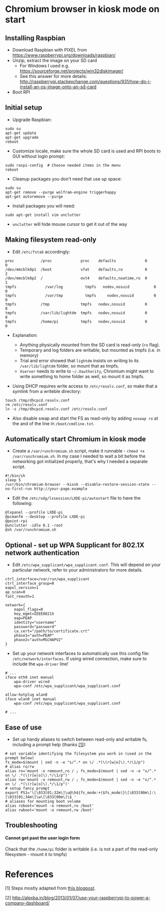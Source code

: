 # Chromium browser in kiosk mode on start

## Installing Raspbian
- Download Raspbian with PIXEL from https://www.raspberrypi.org/downloads/raspbian/
- Unzip, extract the image on your SD card
  - For Windows I used e.g. https://sourceforge.net/projects/win32diskimager/
  - See this answer for more details: http://raspberrypi.stackexchange.com/questions/931/how-do-i-install-an-os-image-onto-an-sd-card
- Boot RPI

## Initial setup
- Upgrade Raspbian:
```
sudo su
apt-get update
apt-get upgrade
reboot
```
- Customize locale, make sure the whole SD card is used and RPI boots to GUI without login prompt:
```
sudo raspi-config  # Choose needed items in the menu
reboot
```

- Cleanup packages you don't need that use up space:
```
sudo su
apt-get remove --purge wolfram-engine triggerhappy
apt-get autoremove --purge
```

- Install packages you will need:
```
sudo apt-get install vim unclutter
```
  - `unclutter` will hide mouse cursor to get it out of the way

## Making filesystem read-only
- Edit `/etc/fstab` accordingly:
```
proc            /proc             proc    defaults             0       0
/dev/mmcblk0p1  /boot             vfat    defaults,ro          0       2
/dev/mmcblk0p2  /                 ext4    defaults,noatime,ro  0       1
tmpfs	          /var/log	        tmpfs   nodev,nosuid	       0       0
tmpfs	          /var/tmp	        tmpfs	  nodev,nosuid	       0       0
tmpfs           /tmp              tmpfs   nodev,nosuid         0       0
tmpfs           /var/lib/lightdm  tmpfs   nodev,nosuid         0       0
tmpfs           /home/pi          tmpfs   nodev,nosuid         0       0
```
- Explanation:
   - Anything physically mounted from the SD card is read-only (`ro` flag).
   - Temporary and log folders are writable, but mounted as tmpfs (i.e. in memory)
   - Trial and error showed that `lightdm` insists on writing to its `/var/lib/lightdm` folder, so mount that as tmpfs. 
   - `Xserver` needs to write to `~/.Xauthority`, Chromium might want to write something to home folder as well, so mount it as tmpfs.
  
- Using DHCP requires write access to `/etc/resolv.conf`, so make that a symlink from a writeble directory:
```
touch /tmp/dhcpcd.resolv.conf
rm /etc/resolv.conf
ln -s /tmp/dhcpcd.resolv.conf /etc/resolv.conf
```

- Also disable swap and start the FS as read-only by adding `noswap ro` at the and of the line in `/boot/cmdline.txt`.

## Automatically start Chromium in kiosk mode
- Create a `/var/runchromium.sh` script, make it runnable - `chmod +x /var/runchromium.sh`. In my case I needed to wait a bit before the networking got initialized properly, that's why I needed a separate script.
```
#!/bin/sh
sleep 5
/usr/bin/chromium-browser --kiosk --disable-restore-session-state --no-first-run http://your-page.example
```

- Edit the `/etc/xdg/lxsession/LXDE-pi/autostart` file to have the following:
```
@lxpanel --profile LXDE-pi
@pcmanfm --desktop --profile LXDE-pi
@point-rpi
@unclutter -idle 0.1 -root
@sh /var/runchromium.sh
```

## Optional - set up WPA Supplicant for 802.1X network authentication
- Edit `/etc/wpa_supplicant/wpa_supplicant.conf`. This will depend on your particular network, refer to your administrators for more details.
```
ctrl_interface=/var/run/wpa_supplicant
ctrl_interface_group=0
eapol_version=1
ap_scan=0
fast_reauth=1

network={
    eapol_flags=0
    key_mgmt=IEEE8021X
    eap=PEAP
    identity="username"
    password="password"
    ca_cert="/path/to/certificate.crt"
    phase1="auth=PEAP"
    phase2="auth=MSCHAPV2"
}
```
- Set up your network interfaces to automatically use this config file: `/etc/network/interfaces`. If using wired connection, make sure to include the `wpa-driver` line!
```
# ...
iface eth0 inet manual
    wpa-driver wired
    wpa-conf /etc/wpa_supplicant/wpa_supplicant.conf

allow-hotplug wlan0
iface wlan0 inet manual
    wpa-conf /etc/wpa_supplicant/wpa_supplicant.conf

# ...
```

## Ease of use
- Set up handy aliases to switch between read-only and writable fs, including a prompt help (thanks [[1]](#references)):
```
# set variable identifying the filesystem you work in (used in the prompt below)
fs_mode=$(mount | sed -n -e "s/^.* on \/ .*(\(r[w|o]\).*/\1/p")
# alias ro/rw 
alias ro='mount -o remount,ro / ; fs_mode=$(mount | sed -n -e "s/^.* on \/ .*(\(r[w|o]\).*/\1/p")'
alias rw='mount -o remount,rw / ; fs_mode=$(mount | sed -n -e "s/^.* on \/ .*(\(r[w|o]\).*/\1/p")'
# setup fancy prompt
export PS1='\[\033[01;32m\]\u@\h${fs_mode:+($fs_mode)}\[\033[00m\]:\[\033[01;34m\]\w\[\033[00m\]\$ '
# aliases for mounting boot volume
alias roboot='mount -o remount,ro /boot'
alias rwboot='mount -o remount,rw /boot'
```

## Troubleshooting

#### Cannot get past the user login form
Chack that the `/home/pi` folder is writable (i.e. is not a part of the read-only filesystem - mount it to tmpfs)

# References 
[1] Steps mostly adapted from [this blogpost](http://petr.io/en/blog/2015/11/09/read-only-raspberry-pi-with-jessie/).

[2] http://alexba.in/blog/2013/01/07/use-your-raspberrypi-to-power-a-company-dashboard/
